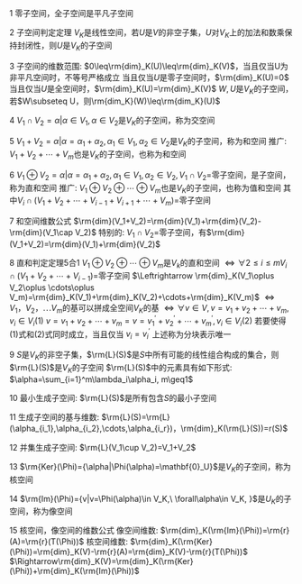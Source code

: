 1 零子空间，全子空间是平凡子空间

2 子空间判定定理
$V_K$是线性空间，若$U$是$V$的非空子集，$U$对$V_K$上的加法和数乘保持封闭性，则$U$是$V_K$的子空间

3 子空间的维数范围: $0\leq\rm{dim}_K(U)\leq\rm{dim}_K(V)$，当且仅当U为非平凡空间时，不等号严格成立
当且仅当$U$是零子空间时，$\rm{dim}_K(U)=0$
当且仅当$U$是全空间时，$\rm{dim}_K(U)=\rm{dim}_K(V)$
$W,U$是$V_K$的子空间，若$W\subseteq U，则\rm{dim_K}(W)\leq\rm{dim_K}(U)$

4 $V_1\cap V_2={\alpha|\alpha\in V_1, \alpha\in V_2}$是$V_K$的子空间，称为交空间

5 $V_1+V_2={\alpha|\alpha=\alpha_1+\alpha_2, \alpha_1\in V_1, \alpha_2\in V_2}$是$V_K$的子空间，称为和空间
推广: $V_1+V_2+\cdots+V_m$也是$V_K$的子空间，也称为和空间

6 $V_1\oplus V_2={\alpha|\alpha=\alpha_1+\alpha_2, \alpha_1\in V_1, \alpha_2\in V_2}, V_1\cap V_2=$零子空间，是子空间，称为直和空间
推广: $V_1\oplus V_2\oplus \cdots \oplus V_m$也是$V_K$的子空间，也称为值和空间
     其中$V_i\cap(V_1+V_2+\cdots+V_{i-1}+V_{i+1}+\cdots+V_m)=$零子空间

7 和空间维数公式
$\rm{dim}(V_1+V_2)=\rm{dim}(V_1)+\rm{dim}(V_2)-\rm{dim}(V_1\cap V_2)$
特别的: $V_1\cap V_2=$零子空间，有$\rm{dim}(V_1+V_2)=\rm{dim}(V_1)+\rm{dim}(V_2)$

8 直和判定定理5合1
$V_1\oplus V_2\oplus \cdots\oplus V_m$是$V_k$的直和空间
$\Leftrightarrow \forall 2\leq i \leq m V_i\cap(V_1+V_2+\cdots+V_{i-1})=$零子空间
$\Leftrightarrow \rm{dim}_K(V_1\oplus V_2\oplus \cdots\oplus V_m)=\rm{dim}_K(V_1)+\rm{dim}_K(V_2)+\cdots+\rm{dim}_K(V_m)$
$\Leftrightarrow V_1，V_2，\cdots V_m$的基可以拼成全空间$V_K$的基
$\Leftrightarrow \forall v\in V, v=v_1+v_2+\cdots+v_m, v_i\in V_i (1)$
$v=v_1+v_2+\cdots+v_m=v=v_1^\prime+v_2^\prime+\cdots+v_m^\prime, v_i\in V_i (2)$
若要使得$(1)$式和$(2)$式同时成立，当且仅当 $v_i=v_i^\prime$
上述称为分块表示唯一

9 $S$是$V_K$的非空子集，$\rm{L}(S)$是$S$中所有可能的线性组合构成的集合，则$\rm{L}(S)$是$V_K$的子空间
$\rm{L}(S)$中的元素具有如下形式: $\alpha=\sum_{i=1}^m\lambda_i\alpha_i, m\geq1$

10 最小生成子空间: $\rm{L}(S)$是所有包含$S$的最小子空间

11 生成子空间的基与维数: $\rm{L}(S)=\rm{L}(\alpha_{i_1},\alpha_{i_2},\cdots,\alpha_{i_r})，\rm{dim}_K(\rm{L}(S))=r(S)$

12 并集生成子空间: $\rm{L}(V_1\cup V_2)=V_1+V_2$

13 $\rm{Ker}(\Phi)={\alpha|\Phi(\alpha)=\mathbf{0}_U}$是$V_K$的子空间，称为核空间

14 $\rm{Im}(\Phi)={v|v=\Phi(\alpha)\in V_K,\ \forall\alpha\in V_K, }$是$U_K$的子空间，称为像空间

15 核空间，像空间的维数公式
像空间维数: $\rm{dim}_K(\rm{Im}(\Phi))=\rm{r}(A)=\rm{r}(T(\Phi))$
核空间维数: $\rm{dim}_K(\rm{Ker}(\Phi))=\rm{dim}_K(V)-\rm{r}(A)=\rm{dim}_K(V)-\rm{r}(T(\Phi))$
$\Rightarrow\rm{dim}_K(V)=\rm{dim}_K(\rm{Ker}(\Phi))+\rm{dim}_K(\rm{Im}(\Phi))$